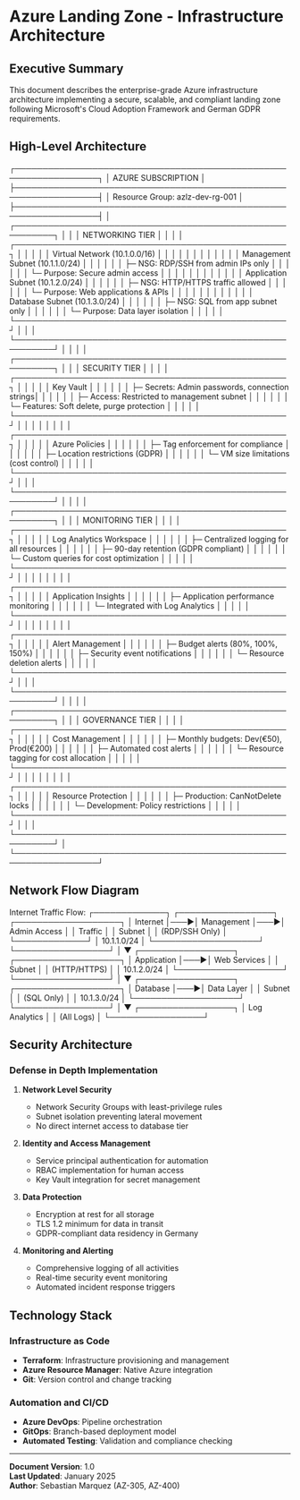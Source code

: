# Azure Landing Zone - Infrastructure Architecture

## Executive Summary

This document describes the enterprise-grade Azure infrastructure architecture implementing a secure, scalable, and compliant landing zone following Microsoft's Cloud Adoption Framework and German GDPR requirements.

## High-Level Architecture
┌─────────────────────────────────────────────────────────────────┐
│                        AZURE SUBSCRIPTION                       │
├─────────────────────────────────────────────────────────────────┤
│                     Resource Group: azlz-dev-rg-001            │
├─────────────────────────────────────────────────────────────────┤
│  ┌─────────────────────────────────────────────────────────┐    │
│  │                 NETWORKING TIER                         │    │
│  │  ┌─────────────────────────────────────────────────┐    │    │
│  │  │            Virtual Network (10.1.0.0/16)       │    │    │
│  │  │                                                 │    │    │
│  │  │  Management Subnet (10.1.1.0/24)               │    │    │
│  │  │  ├─ NSG: RDP/SSH from admin IPs only           │    │    │
│  │  │  └─ Purpose: Secure admin access               │    │    │
│  │  │                                                 │    │    │
│  │  │  Application Subnet (10.1.2.0/24)             │    │    │
│  │  │  ├─ NSG: HTTP/HTTPS traffic allowed            │    │    │
│  │  │  └─ Purpose: Web applications & APIs           │    │    │
│  │  │                                                 │    │    │
│  │  │  Database Subnet (10.1.3.0/24)                │    │    │
│  │  │  ├─ NSG: SQL from app subnet only              │    │    │
│  │  │  └─ Purpose: Data layer isolation              │    │    │
│  │  └─────────────────────────────────────────────────┘    │    │
│  └─────────────────────────────────────────────────────────┘    │
│                                                                 │
│  ┌─────────────────────────────────────────────────────────┐    │
│  │                  SECURITY TIER                          │    │
│  │  ┌─────────────────────────────────────────────────┐    │    │
│  │  │               Key Vault                         │    │    │
│  │  │  ├─ Secrets: Admin passwords, connection strings│    │    │
│  │  │  ├─ Access: Restricted to management subnet     │    │    │
│  │  │  └─ Features: Soft delete, purge protection     │    │    │
│  │  └─────────────────────────────────────────────────┘    │    │
│  │                                                         │    │
│  │  ┌─────────────────────────────────────────────────┐    │    │
│  │  │              Azure Policies                     │    │    │
│  │  │  ├─ Tag enforcement for compliance              │    │    │
│  │  │  ├─ Location restrictions (GDPR)                │    │    │
│  │  │  └─ VM size limitations (cost control)          │    │    │
│  │  └─────────────────────────────────────────────────┘    │    │
│  └─────────────────────────────────────────────────────────┘    │
│                                                                 │
│  ┌─────────────────────────────────────────────────────────┐    │
│  │                 MONITORING TIER                         │    │
│  │  ┌─────────────────────────────────────────────────┐    │    │
│  │  │           Log Analytics Workspace               │    │    │
│  │  │  ├─ Centralized logging for all resources       │    │    │
│  │  │  ├─ 90-day retention (GDPR compliant)           │    │    │
│  │  │  └─ Custom queries for cost optimization        │    │    │
│  │  └─────────────────────────────────────────────────┘    │    │
│  │                                                         │    │
│  │  ┌─────────────────────────────────────────────────┐    │    │
│  │  │            Application Insights                 │    │    │
│  │  │  ├─ Application performance monitoring          │    │    │
│  │  │  └─ Integrated with Log Analytics               │    │    │
│  │  └─────────────────────────────────────────────────┘    │    │
│  │                                                         │    │
│  │  ┌─────────────────────────────────────────────────┐    │    │
│  │  │              Alert Management                   │    │    │
│  │  │  ├─ Budget alerts (80%, 100%, 150%)             │    │    │
│  │  │  ├─ Security event notifications                │    │    │
│  │  │  └─ Resource deletion alerts                    │    │    │
│  │  └─────────────────────────────────────────────────┘    │    │
│  └─────────────────────────────────────────────────────────┘    │
│                                                                 │
│  ┌─────────────────────────────────────────────────────────┐    │
│  │                GOVERNANCE TIER                          │    │
│  │  ┌─────────────────────────────────────────────────┐    │    │
│  │  │              Cost Management                    │    │    │
│  │  │  ├─ Monthly budgets: Dev(€50), Prod(€200)       │    │    │
│  │  │  ├─ Automated cost alerts                       │    │    │
│  │  │  └─ Resource tagging for cost allocation        │    │    │
│  │  └─────────────────────────────────────────────────┘    │    │
│  │                                                         │    │
│  │  ┌─────────────────────────────────────────────────┐    │    │
│  │  │           Resource Protection                   │    │    │
│  │  │  ├─ Production: CanNotDelete locks              │    │    │
│  │  │  └─ Development: Policy restrictions            │    │    │
│  │  └─────────────────────────────────────────────────┘    │    │
│  └─────────────────────────────────────────────────────────┘    │
└─────────────────────────────────────────────────────────────────┘

## Network Flow Diagram
Internet Traffic Flow:
┌─────────────┐    ┌─────────────────┐    ┌───────────────────┐
│   Internet  │───▶│  Management     │───▶│   Admin Access    │
│   Traffic   │    │  Subnet         │    │   (RDP/SSH Only)  │
└─────────────┘    │  10.1.1.0/24    │    └───────────────────┘
└─────────────────┘
│
▼
┌─────────────────┐    ┌───────────────────┐
│  Application    │───▶│   Web Services    │
│  Subnet         │    │   (HTTP/HTTPS)    │
│  10.1.2.0/24    │    └───────────────────┘
└─────────────────┘
│
▼
┌─────────────────┐    ┌───────────────────┐
│  Database       │───▶│   Data Layer      │
│  Subnet         │    │   (SQL Only)      │
│  10.1.3.0/24    │    └───────────────────┘
└─────────────────┘
│
▼
┌─────────────────┐
│  Log Analytics  │
│  (All Logs)     │
└─────────────────┘

## Security Architecture

### Defense in Depth Implementation

1. **Network Level Security**
   - Network Security Groups with least-privilege rules
   - Subnet isolation preventing lateral movement
   - No direct internet access to database tier

2. **Identity and Access Management**
   - Service principal authentication for automation
   - RBAC implementation for human access
   - Key Vault integration for secret management

3. **Data Protection**
   - Encryption at rest for all storage
   - TLS 1.2 minimum for data in transit
   - GDPR-compliant data residency in Germany

4. **Monitoring and Alerting**
   - Comprehensive logging of all activities
   - Real-time security event monitoring
   - Automated incident response triggers

## Technology Stack

### Infrastructure as Code
- **Terraform**: Infrastructure provisioning and management
- **Azure Resource Manager**: Native Azure integration
- **Git**: Version control and change tracking

### Automation and CI/CD
- **Azure DevOps**: Pipeline orchestration
- **GitOps**: Branch-based deployment model
- **Automated Testing**: Validation and compliance checking

---

**Document Version**: 1.0  
**Last Updated**: January 2025  
**Author**: Sebastian Marquez (AZ-305, AZ-400)
